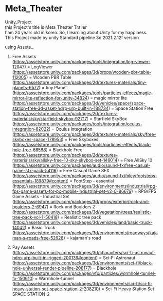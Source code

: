 # Meta_Theater
Unity_Project  
this Project's title is Meta_Theater Trailer  
I'am 24 years old in korea. So, I learning about Unity for my happiness.  
This Project made by unity Standard pipeline 3d 2021.2.12f version  

using Assets...  
1. Free Assets  
(https://assetstore.unity.com/packages/tools/integration/log-viewer-12047) = LogViewer  
(https://assetstore.unity.com/packages/3d/props/wooden-pbr-table-112005) = Wooden PBR Table  
(https://assetstore.unity.com/packages/2d/textures-materials/tiny-planets-6577) = tiny Planet  
(https://assetstore.unity.com/packages/tools/particles-effects/magic-mirror-lite-reflection-for-unity-34824) = magic mirror lite  
(https://assetstore.unity.com/packages/3d/vehicles/space/space-station-free-3d-asset-hdrp-urp-built-in-188734) = Space Station Free  
(https://assetstore.unity.com/packages/2d/textures-materials/sky/starfield-skybox-92717) = Starfield SkyBox  
(https://assetstore.unity.com/packages/tools/integration/oculus-integration-82022) = Oculus integration  
(https://assetstore.unity.com/packages/2d/textures-materials/sky/free-skyboxes-space-178953) = Free Skyboxes  
(https://assetstore.unity.com/packages/tools/particles-effects/black-hole-free-66568) = Blackhole Free  
(https://assetstore.unity.com/packages/2d/textures-materials/sky/allsky-free-10-sky-skybox-set-146014) = Free AllSky 10  
(https://assetstore.unity.com/packages/audio/sound-fx/free-casual-game-sfx-pack-54116) = Free Casual Game SFX  
(https://assetstore.unity.com/packages/audio/sound-fx/foley/footsteps-essentials-189879#content) = FootStep - essential  
(https://assetstore.unity.com/packages/3d/environments/industrial/rpg-fps-game-assets-for-pc-mobile-industrial-set-v2-0-86679) = RPG/FPS Game Assets - Industrial Set  
(https://assetstore.unity.com/packages/3d/props/exterior/rock-and-boulders-2-6947) = Rock and Boulders 2  
(https://assetstore.unity.com/packages/3d/vegetation/trees/realistic-tree-pack-vol-1-50418) = Realistic tree pack  
(https://assetstore.unity.com/packages/3d/vehicles/land/basic-truck-14042) = Basic Truck  
(https://assetstore.unity.com/packages/3d/environments/roadways/kajaman-s-roads-free-52628) = kajaman's road  

2. Pay Assets  
(https://assetstore.unity.com/packages/3d/characters/sci-fi-astronaut-hdrp-urp-built-in-rigged-200136#content) = Sci-Fi Astronaut  
(https://assetstore.unity.com/packages/3d/environments/sci-fi/black-hole-universal-render-pipeline-208177) = Blackhole  
(https://assetstore.unity.com/packages/vfx/particles/wormhole-tunnel-fx-150610) = Warmhole-tunnel  
(https://assetstore.unity.com/packages/3d/environments/sci-fi/sci-fi-heavy-station-set-space-station-2-208210) = Sci-Fi Heavy Station Set SPACE STATION-2